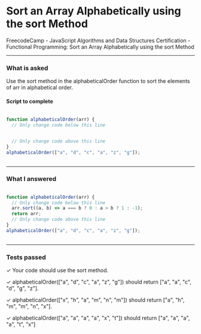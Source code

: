 # Sort an Array Alphabetically using the sort Method
FreecodeCamp - JavaScript Algorithms and Data Structures Certification - Functional Programming: Sort an Array Alphabetically using the sort Method


---


### What is asked

Use the sort method in the alphabeticalOrder function to sort the elements of arr in alphabetical order.

#### Script to complete

```javascript  
  
function alphabeticalOrder(arr) {
  // Only change code below this line


  // Only change code above this line
}
alphabeticalOrder(["a", "d", "c", "a", "z", "g"]);
  

```

---


### What I answered

```javascript  
  
function alphabeticalOrder(arr) {
  // Only change code below this line
  arr.sort((a, b) => a === b ? 0 : a > b ? 1 : -1);
  return arr;
  // Only change code above this line
}
alphabeticalOrder(["a", "d", "c", "a", "z", "g"]);
  

```

---


### Tests passed

✓ Your code should use the sort method.

✓ alphabeticalOrder(["a", "d", "c", "a", "z", "g"]) should return ["a", "a", "c", "d", "g", "z"].

✓ alphabeticalOrder(["x", "h", "a", "m", "n", "m"]) should return ["a", "h", "m", "m", "n", "x"].

✓ alphabeticalOrder(["a", "a", "a", "a", "x", "t"]) should return ["a", "a", "a", "a", "t", "x"]